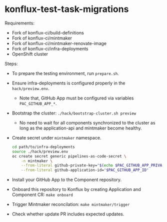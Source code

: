 # konflux-test-task-migrations

Requirements:

- Fork of konflux-ci/build-definitions
- Fork of konflux-ci/mintmaker
- Fork of konflux-ci/mintmaker-renovate-image
- Fork of konflux-ci/infra-deployments
- OpenShift cluster

Steps:

- To prepare the testing environment, run `prepare.sh`.
- Ensure infra-deployments is configured properly in the `hack/preview.env`.
    - Note that, GitHub App must be configured via variables `PAC_GITHUB_APP_*`.
- Bootstrap the cluster: `./hack/bootstrap-cluster.sh preview`
    - No need to wait for all components synchronized to the cluster as long as the application-api and mintmaker become healthy.
- Create secret under `mintmaker` namespace.

    ```bash
    cd path/to/infra-deployments
    source ./hack/preview.env
    oc create secret generic pipelines-as-code-secret \
        -n mintmaker \
        --from-literal github-private-key="$(echo $PAC_GITHUB_APP_PRIVATE_KEY | base64 -d)" \
        --from-literal github-application-id="$PAC_GITHUB_APP_ID"
    ```

- Install your GitHub App to the Component repository.
- Onboard this repository to Konflux by creating Application and Component CR: `make onboard`
- Trigger Mintmaker reconcilation: `make mintmaker/trigger`
- Check whether update PR includes expected updates.
